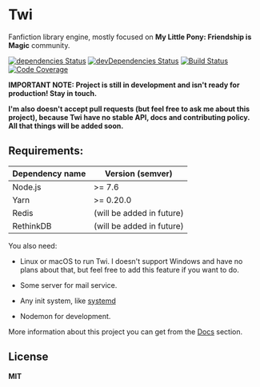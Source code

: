 # Twi

Fanfiction library engine, mostly focused on **My Little Pony: Friendship is Magic** community.

[![dependencies Status](https://david-dm.org/octet-stream/twi/status.svg)](https://david-dm.org/octet-stream/twi)
[![devDependencies Status](https://david-dm.org/octet-stream/twi/dev-status.svg)](https://david-dm.org/octet-stream/twi?type=dev)
[![Build Status](https://travis-ci.org/octet-stream/twi.svg?branch=master)](https://travis-ci.org/octet-stream/twi)
[![Code Coverage](https://codecov.io/github/octet-stream/twi/coverage.svg?branch=master)](https://codecov.io/github/octet-stream/twi?branch=master)

**IMPORTANT NOTE: Project is still in development
and isn't ready for production! Stay in touch.**

**I'm also doesn't accept pull requests (but feel free to ask me about this project), because Twi have no stable API, docs and contributing policy.**
**All that things will be added soon.**

## Requirements:

| Dependency name | Version (semver)          |
|-----------------|---------------------------|
| Node.js         | >= 7.6                    |
| Yarn            | >= 0.20.0                 |
| Redis           | (will be added in future) |
| RethinkDB       | (will be added in future) |

You also need:

* Linux or macOS to run Twi.
   I doesn't support Windows and have no plans about that,
   but feel free to add this feature if you want to do.

* Some server for mail service.
* Any init system, like [systemd](https://github.com/systemd/systemd)
* Nodemon for development.

More information about this project you can get from the [Docs](./doc) section.

## License

**MIT**

